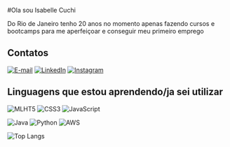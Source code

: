 #Ola sou Isabelle Cuchi

Do Rio de Janeiro tenho 20 anos no momento apenas fazendo cursos e bootcamps para me aperfeiçoar e conseguir meu primeiro emprego 

## Contatos
[![E-mail](https://img.shields.io/badge/-Email-000?style=for-the-badge&logo=microsoft-outlook&logoColor=007BFF)](mailto:IsabelleCuchi)  [![LinkedIn](https://img.shields.io/badge/LinkedIn-0077B5?style=for-the-badge&logo=linkedin&logoColor=white)](https://www.linkedin.com/in/isabelle-cuchi-142715297/)  [![Instagram](https://img.shields.io/badge/-Instagram-%23E4405F?style=for-the-badge&logo=instagram&logoColor=white)](https://www.instagram.com/IsabelleCuchi/) 

## Linguagens que estou aprendendo/ja sei utilizar
![MLHT5](https://img.shields.io/badge/HTML5-E34F26?style=for-the-badge&logo=html5&logoColor=white) ![CSS3](https://img.shields.io/badge/CSS3-1572B6?style=for-the-badge&logo=css3&logoColor=white)  ![JavaScript](https://img.shields.io/badge/JavaScript-F7DF1E?style=for-the-badge&logo=javascript&logoColor=black) 

 ![Java](https://img.shields.io/badge/java-%23ED8B00.svg?style=for-the-badge&logo=openjdk&logoColor=white)  ![Python](https://img.shields.io/badge/python-3670A0?style=for-the-badge&logo=python&logoColor=ffdd54)  ![AWS](https://img.shields.io/badge/AWS-000.svg?style=for-the-badge&logo=amazon-aws&logoColor=white) 



![Top Langs](https://github-readme-stats-git-masterrstaa-rickstaa.vercel.app/api/top-langs/?username=IsabelleCuchi&bg_color=000&border_color=30A3DC&title_color=E94D5F&text_color=FFF)
